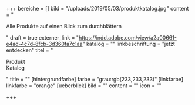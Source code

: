 +++
bereiche = []
bild = "/uploads/2019/05/03/produktkatalog.jpg"
content = "<p>Alle Produkte auf einen Blick zum durchblättern</p>"
draft = true
externer_link = "https://indd.adobe.com/view/a2a00661-e4ad-4c7d-8fcb-3d360fa7c1aa"
katalog = ""
linkbeschriftung = "jetzt entdecken"
titel = "<p>Produkt<br>Katalog</p>"
title = ""
[hintergrundfarbe]
farbe = "grau:rgb(233,233,233)"
[linkfarbe]
linkfarbe = "orange"
[ueberblick]
bild = ""
content = ""
icon = ""

+++
